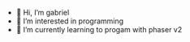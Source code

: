- 👋 Hi, I’m gabriel
- 👀 I’m interested in programming
- 🌱 I’m currently learning to progam with phaser v2

<!---
gabeuhriel/gabeuhriel is a ✨ special ✨ repository because its `README.md` (this file) appears on your GitHub profile.
You can click the Preview link to take a look at your changes.
--->
